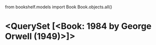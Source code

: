 from bookshelf.models import Book
Book.objects.all()
# <QuerySet [<Book: 1984 by George Orwell (1949)>]>

